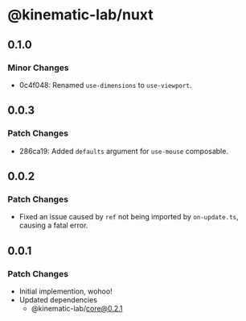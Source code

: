 # @kinematic-lab/nuxt

## 0.1.0

### Minor Changes

-   0c4f048: Renamed `use-dimensions` to `use-viewport`.

## 0.0.3

### Patch Changes

-   286ca19: Added `defaults` argument for `use-mouse` composable.

## 0.0.2

### Patch Changes

-   Fixed an issue caused by `ref` not being imported by `on-update.ts`, causing a fatal error.

## 0.0.1

### Patch Changes

-   Initial implemention, wohoo!
-   Updated dependencies
    -   @kinematic-lab/core@0.2.1
